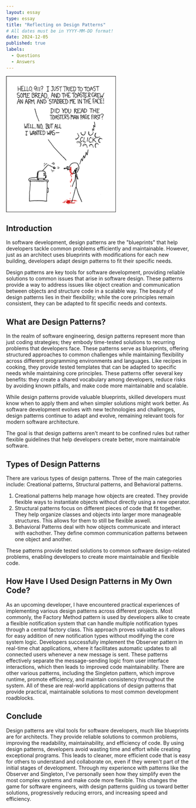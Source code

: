 ```yaml
---
layout: essay
type: essay
title: "Reflecting on Design Patterns"
# All dates must be in YYYY-MM-DD format!
date: 2024-12-05
published: true
labels:
  - Questions
  - Answers
---
```


<img width="300px" class="rounded float-start pe-4" src="../img/smart-questions/rtfm.png">

## Introduction

In software development, design patterns are the "blueprints" that help developers tackle common problems efficiently and maintainable. However, just as an architect uses blueprints with modifications for each new building, developers adapt design patterns to fit their specific needs.

Design patterns are key tools for software development, providing reliable solutions to common issues that arise in software design. These patterns provide a way to address issues like object creation and communication between objects and structure code in a scalable way. The beauty of design patterns lies in their flexibility; while the core principles remain consistent, they can be adapted to fit specific needs and contexts. 

## What are Design Patterns?

In the realm of software engineering, design patterns represent more than just coding strategies; they embody time-tested solutions to recurring problems that developers face. These patterns serve as blueprints, offering structured approaches to common challenges while maintaining flexibility across different programming environments and languages. Like recipes in cooking, they provide tested templates that can be adapted to specific needs while maintaining core principles. These patterns offer several key benefits: they create a shared vocabulary among developers, reduce risks by avoiding known pitfalls, and make code more maintainable and scalable.

While design patterns provide valuable blueprints, skilled developers must know when to apply them and when simpler solutions might work better. As software development evolves with new technologies and challenges, design patterns continue to adapt and evolve, remaining relevant tools for modern software architecture.

The goal is that design patterns aren't meant to be confined rules but rather flexible guidelines that help developers create better, more maintainable software. 

## Types of Design Patterns

There are various types of design patterns. Three of the main categories include: Creational patterns, Structural patterns, and Behavioral patterns.

1. Creational patterns help manage how objects are created. They provide flexible ways to instantiate objects without directly using a new operator.
2. Structural patterns focus on different pieces of code that fit together. They help organize classes and objects into larger more manageable structures. This allows for them to still be flexible aswell.
3. Behavioral Patterns deal with how objects communicate and interact with eachother. They define common communication patterns between one object and another.

These patterns provide tested solutions to common software design-related problems, enabling developers to create more maintainable and flexible code. 

## How Have I Used Design Patterns in My Own Code?
As an upcoming developer, I have encountered practical experiences of implementing various design patterns across different projects. Most commonly, the Factory Method pattern is used by developers alike to create a flexible notification system that can handle multiple notification types through a central factory class. This approach proves valuable as it allows for easy addition of new notification types without modifying the core system logic.
Developers successfully implement the Observer pattern in real-time chat applications, where it facilitates automatic updates to all connected users whenever a new message is sent. These patterns effectively separate the message-sending logic from user interface interactions, which then leads to improved code maintainability. There are other various patterns, including the Singleton pattern, which improve runtime, promote efficiency, and maintain consistency throughout the system. All of these are real-world applications of design patterns that provide practical, maintainable solutions to most common development roadblocks.

## Conclude

Design patterns are vital tools for software developers, much like blueprints are for architects. They provide reliable solutions to common problems, improving the readability, maintainability, and efficiency of code. By using design patterns, developers avoid wasting time and effort while creating exceptional programs. This leads to cleaner, more efficient code that is easy for others to understand and collaborate on, even if they weren't part of the initial stages of development. Through my experience with patterns like the Observer and Singleton, I've personally seen how they simplify even the most complex systems and make code more flexible. This changes the game for software engineers, with design patterns guiding us toward better solutions, progressively reducing errors, and increasing speed and efficiency.
